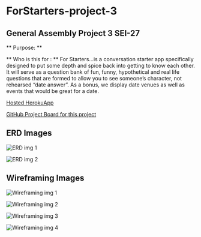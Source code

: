 # ForStarters-project-3
## General Assembly Project 3 SEI-27

** Purpose: **

** Who is this for : ** For Starters...is a conversation starter app specifically designed to put some depth and spice back into getting to know each other. 
It will serve as a question bank of fun, funny, hypothetical and real life questions that are formed to allow you to see someone’s character, not rehearsed “date answer”.
As a bonus, we display date venues as well as events that would be great for a date.

[Hosted HerokuApp](https://for-starters-project-3.herokuapp.com/)

[GitHub Project Board for this project ](https://git.generalassemb.ly/RMyers/forstarters-project-3/projects/1)

## ERD Images
![ERD img 1](https://git.generalassemb.ly/RMyers/forstarters-project-3/blob/master/PlanningFIles/ERD-1.jpg?raw=true)

![ERD img 2](https://git.generalassemb.ly/RMyers/forstarters-project-3/blob/master/PlanningFIles/ERD-2.jpg?raw=true)

## Wireframing Images

![Wireframing img 1](https://git.generalassemb.ly/RMyers/forstarters-project-3/blob/master/PlanningFIles/wireframe1.jpg?raw=true)

![Wireframing img 2](https://git.generalassemb.ly/RMyers/forstarters-project-3/blob/master/PlanningFIles/Wireframe-2.jpg?raw=true)

![Wireframing img 3](https://git.generalassemb.ly/RMyers/forstarters-project-3/blob/master/PlanningFIles/wireframe-3.jpg?raw=true)

![Wireframing img 4](https://git.generalassemb.ly/RMyers/forstarters-project-3/blob/master/PlanningFIles/wireframe-4.jpg?raw=true)
